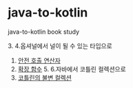 # java-to-kotlin
java-to-kotlin book study

3.[]() 
4.옵셔널에서 널이 될 수 있는 타입으로 
  1) [안전 호출 연산자](https://ojy9612.tistory.com/105) 
  2) [확장 함수](https://ojy9612.tistory.com/106) 
5.[]() 
6.자바에서 코틀린 컬렉션으로
  1) [코틀린의 불변 컬렉션](https://ojy9612.tistory.com/106)
